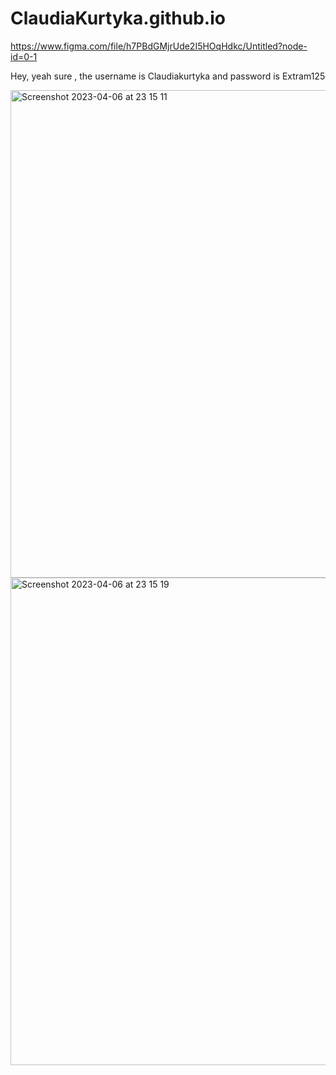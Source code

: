 # ClaudiaKurtyka.github.io
https://www.figma.com/file/h7PBdGMjrUde2I5HOqHdkc/Untitled?node-id=0-1

Hey, yeah sure , the username is Claudiakurtyka and password is Extram125

<img width="780" alt="Screenshot 2023-04-06 at 23 15 11" src="https://user-images.githubusercontent.com/57694784/230503765-e3a2deab-a0f9-437d-bcdd-c4c9efc49fbf.png">

<img width="780" alt="Screenshot 2023-04-06 at 23 15 19" src="https://user-images.githubusercontent.com/57694784/230503759-5b68257f-04f8-40da-9b0c-0c5978ff5b6a.png">
